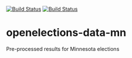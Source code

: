 [![Build Status](https://github.com/openelections/openelections-data-mn/actions/workflows/data_tests.yml/badge.svg?branch=master)](https://github.com/openelections/openelections-data-mn/actions)
[![Build Status](https://github.com/openelections/openelections-data-mn/actions/workflows/format_tests.yml/badge.svg?branch=master)](https://github.com/openelections/openelections-data-mn/actions)

# openelections-data-mn
Pre-processed results for Minnesota elections
